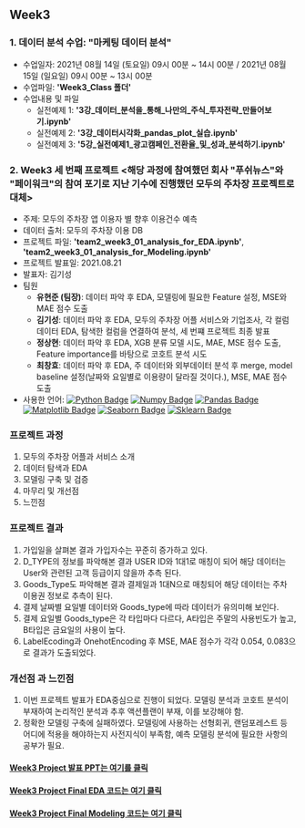 ## Week3
### 1. 데이터 분석 수업: "마케팅 데이터 분석"
- 수업일자: 2021년 08월 14일 (토요일) 09시 00분 ~ 14시 00분 / 2021년 08월 15일 (일요일) 09시 00분 ~ 13시 00분
- 수업파일: **'Week3_Class 폴더'**
- 수업내용 및 파일 
  - 실전예제 1: **'3강_데이터_분석을_통해_나만의_주식_투자전략_만들어보기.ipynb'**
  - 실전예제 2: **'3강_데이터시각화_pandas_plot_실습.ipynb'**
  - 실전예제 3: **'5강_실전예제1_광고캠페인_전환율_및_성과_분석하기.ipynb'**
### 2. Week3 세 번째 프로젝트 <해당 과정에 참여했던 회사 "푸쉬뉴스"와 "페이워크"의 참여 포기로 지난 기수에 진행했던 모두의 주차장 프로젝트로 대체>
- 주제: 모두의 주차장 앱 이용자 별 향후 이용건수 예측 
- 데이터 출처: 모두의 주차장 이용 DB
- 프로젝트 파일: **'team2_week3_01_analysis_for_EDA.ipynb'**, **'team2_week3_01_analysis_for_Modeling.ipynb'**
- 프로젝트 발표일: 2021.08.21
- 발표자: 김기성
- 팀원  
  - **유현준 (팀장)**: 데이터 파악 후 EDA, 모델링에 필요한 Feature 설정, MSE와 MAE 점수 도출
  - **김기성**: 데이터 파악 후 EDA, 모두의 주차장 어플 서비스와 기업조사, 각 컬럼 데이터 EDA, 탐색한 컬럼을 연결하여 분석, 세 번쨰 프로젝트 최종 발표
  - **정상현**: 데이터 파악 후 EDA, XGB 분류 모델 시도, MAE, MSE 점수 도출, Feature importance를 바탕으로 코호트 분석 시도
  - **최창효**: 데이터 파악 후 EDA, 주 데이터와 외부데이터 분석 후 merge, model baseline 설정(날짜와 요일별로 이용량이 달라질 것이다.), MSE, MAE 점수 도출
- 사용한 언어: [![Python Badge](http://img.shields.io/badge/-Python%20-blue?style=flat-square&&logoColor=yellow&logo=python&link=https://www.python.org/)](https://www.python.org/) [![Numpy Badge](http://img.shields.io/badge/-Numpy%20-013243?style=flat-square&&logoColor=white&logo=numpy&link=https://numpy.org/)](https://numpy.org/) [![Pandas Badge](http://img.shields.io/badge/-Pandas%20-150458?style=flat-square&logoColor=white&logo=pandas&link=https://pandas.pydata.org/)](https://pandas.pydata.org/) [![Matplotlib Badge](http://img.shields.io/badge/-Matplotlib%20-2350A9?style=flat-square&logoColor=white&logo=matplotlib&link=https://matplotlib.org/)](https://matplotlib.org/) [![Seaborn Badge](http://img.shields.io/badge/-Seaborn%20-212E50?style=flat-square&logoColor=white&logo=seaborn&link=https://seaborn.pydata.org/)](https://seaborn.pydata.org/) [![Sklearn Badge](http://img.shields.io/badge/-Sklearn%20-F7931E?style=flat-square&logoColor=black&logo=scikit-learn&link=https://scikit-learn.org/stable/)](https://scikit-learn.org/stable/)
### 프로젝트 과정
1. 모두의 주차장 어플과 서비스 소개 
2. 데이터 탐색과 EDA 
3. 모델링 구축 및 검증 
4. 마무리 및 개선점
5. 느낀점
### 프로젝트 결과 
1. 가입일을 살펴본 결과 가입자수는 꾸준히 증가하고 있다.
2. D_TYPE의 정보를 파악해본 결과 USER ID와 1대1로 매칭이 되어 해당 데이터는 User와 관련된 고객 등급이지 않을까 추측 된다.
3. Goods_Type도 파악해본 결과 결제일과 1대N으로 매칭되어 해당 데이터는 주차 이용권 정보로 추측이 된다. 
4. 결제 날짜별 요일별 데이터와 Goods_type에 따라 데이터가 유의미해 보인다.
5. 결제 요일별 Goods_type은 각 타입마다 다르다, A타입은 주말의 사용빈도가 높고, B타입은 금요일의 사용이 높다.
6. LabelEcoding과 OnehotEncoding 후 MSE, MAE 점수가 각각 0.054, 0.083으로 결과가 도출되었다.
### 개선점 과 느낀점
1. 이번 프로젝트 발표가 EDA중심으로 진행이 되었다. 모델링 분석과 코호트 분석이 부재하여 논리적인 분석과 추후 액션플랜이 부재, 이를 보강해야 함.
2. 정확한 모델링 구축에 실패하였다. 모델링에 사용하는 선형회귀, 랜덤포레스트 등 어디에 적용을 해야하는지 사전지식이 부족함, 예측 모델링 분석에 필요한 사항의 공부가 필요.

#### [Week3 Project 발표 PPT는 여기를 클릭](https://docs.google.com/presentation/d/11zSwBGq-5dDLbnmiKh04eTN-oeYg31A0ZNzOL4MeE5U/edit#slide=id.p)
#### [Week3 Project Final EDA 코드는 여기 클릭](https://nbviewer.jupyter.org/github/Ki-Sung/wantedlab_free_onboarding/blob/main/team2_week3_01_analysis_for_EDA.ipynb)
#### [Week3 Project Final Modeling 코드는 여기 클릭](https://nbviewer.jupyter.org/github/Ki-Sung/wantedlab_free_onboarding/blob/main/team2_week3_02_analysis_for_Modeling.ipynb)
